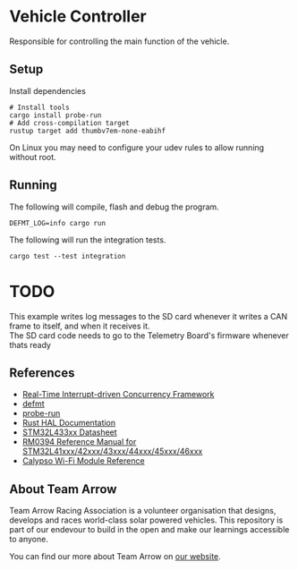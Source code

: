 # Vehicle Controller

Responsible for controlling the main function of the vehicle.

## Setup

Install dependencies

```shell
# Install tools
cargo install probe-run
# Add cross-compilation target
rustup target add thumbv7em-none-eabihf
```

On Linux you may need to configure your udev rules to allow running without root.

## Running

The following will compile, flash and debug the program.

```shell
DEFMT_LOG=info cargo run
```

The following will run the integration tests.

```shell
cargo test --test integration
```

# TODO  
This example writes log messages to the SD card whenever it writes a CAN frame to itself, and when it receives it.  
The SD card code needs to go to the Telemetry Board's firmware whenever thats ready

## References

- [Real-Time Interrupt-driven Concurrency Framework](https://rtic.rs/1/)
- [defmt](https://defmt.ferrous-systems.com/)
- [probe-run](https://github.com/knurling-rs/probe-run)
- [Rust HAL Documentation](https://docs.rs/stm32l4xx-hal/latest/stm32l4xx_hal/)
- [STM32L433xx Datasheet](https://www.st.com/resource/en/datasheet/stm32l433cc.pdf) 
- [RM0394 Reference Manual for STM32L41xxx/42xxx/43xxx/44xxx/45xxx/46xxx](https://www.st.com/resource/en/reference_manual/dm00151940-stm32l41xxx42xxx43xxx44xxx45xxx46xxx-advanced-armbased-32bit-mcus-stmicroelectronics.pdf)
- [Calypso Wi-Fi Module Reference](https://www.we-online.com/components/products/manual/2610011025000_Calypso%20261001102500x%20Manual_rev2.0.pdf)

## About Team Arrow

Team Arrow Racing Association is a volunteer organisation that designs, develops and races world-class solar powered vehicles. This repository is part of our endevour to build in the open and make our learnings accessible to anyone.

You can find our more about Team Arrow on [our website](https://www.teamarrow.com.au/).
